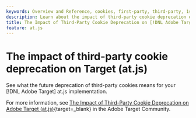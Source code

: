 ```yaml
---
keywords: Overview and Reference, cookies, first-party, third-party, 1st-party, 3rd-party, first party, third party, 1st party, 3rd party, at.js
description: Learn about the impact of third-party cookie deprecation on [!DNL Adobe Target] (at.js)
title: The Impact of Third-Party Cookie Deprecation on [!DNL Adobe Target] (at.js)
feature: at.js
---
```

# The impact of third-party cookie deprecation on Target (at.js)

See what the future deprecation of third-party cookies means for your [!DNL Adobe Target] at.js implementation.

For more information, see [The Impact of Third-Party Cookie Deprecation on Adobe Target (at.js)](https://experienceleaguecommunities.adobe.com/t5/adobe-target-blogs/the-impact-of-third-party-cookie-deprecation-on-adobe-target-at/ba-p/661615?search=Third%20Party%20Cookie%20Deprecation){target=_blank} in the Adobe Target Community.

